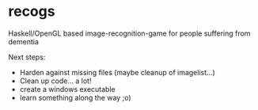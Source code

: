 recogs
======

Haskell/OpenGL based image-recognition-game for people suffering from dementia

Next steps:
  - Harden against missing files (maybe cleanup of imagelist...)
  - Clean up code... a lot!
  - create a windows executable
  - learn something along the way ;o)
